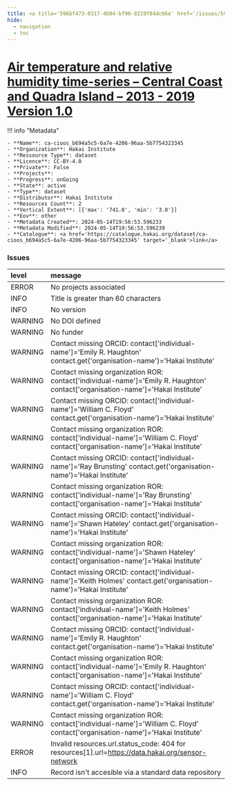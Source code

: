 ```yaml
---
title: <a title='596bf473-0317-4b04-bf90-8219f84dc66e' href='/issues/596bf473-0317-4b04-bf90-8219f84dc66e/' target='_blank'>Air temperature and relative humidity time-series – Central Coast and Quadra Island – 2013 - 2019 Version 1.0</a>
hide:
  - navigation
  - toc
---
```


# <a title='596bf473-0317-4b04-bf90-8219f84dc66e' href='/issues/596bf473-0317-4b04-bf90-8219f84dc66e/' target='_blank'>Air temperature and relative humidity time-series – Central Coast and Quadra Island – 2013 - 2019 Version 1.0</a>

<div id='map'></div>

!!! info "Metadata"
    
    - **Name**: ca-cioos_b694a5c5-6a7e-4206-96aa-5b7754323345 
    - **Organization**: Hakai Institute 
    - **Ressource Type**: dataset 
    - **Licence**: CC-BY-4.0 
    - **Private**: False 
    - **Projects**:  
    - **Progress**: onGoing 
    - **State**: active 
    - **Type**: dataset 
    - **Distributor**: Hakai Institute 
    - **Resources Count**: 2 
    - **Vertical Extent**: [{'max': '741.0', 'min': '3.0'}] 
    - **Eov**: other 
    - **Metadata Created**: 2024-05-14T19:56:53.596233 
    - **Metadata Modified**: 2024-05-14T19:56:53.596239 
    - **Catalogue**: <a href='https://catalogue.hakai.org/dataset/ca-cioos_b694a5c5-6a7e-4206-96aa-5b7754323345' target='_blank'>link</a> 

### Issues

| level   | message                                                                                                                          |
|:--------|:---------------------------------------------------------------------------------------------------------------------------------|
| ERROR   | No projects associated                                                                                                           |
| INFO    | Title is greater than 60 characters                                                                                              |
| INFO    | No version                                                                                                                       |
| WARNING | No DOI defined                                                                                                                   |
| WARNING | No funder                                                                                                                        |
| WARNING | Contact missing ORCID: contact['individual-name']='Emily R. Haughton' contact.get('organisation-name')='Hakai Institute'         |
| WARNING | Contact missing organization ROR:  contact['individual-name']='Emily R. Haughton' contact['organisation-name']='Hakai Institute' |
| WARNING | Contact missing ORCID: contact['individual-name']='William C. Floyd' contact.get('organisation-name')='Hakai Institute'          |
| WARNING | Contact missing organization ROR:  contact['individual-name']='William C. Floyd' contact['organisation-name']='Hakai Institute'  |
| WARNING | Contact missing ORCID: contact['individual-name']='Ray Brunsting' contact.get('organisation-name')='Hakai Institute'             |
| WARNING | Contact missing organization ROR:  contact['individual-name']='Ray Brunsting' contact['organisation-name']='Hakai Institute'     |
| WARNING | Contact missing ORCID: contact['individual-name']='Shawn Hateley' contact.get('organisation-name')='Hakai Institute'             |
| WARNING | Contact missing organization ROR:  contact['individual-name']='Shawn Hateley' contact['organisation-name']='Hakai Institute'     |
| WARNING | Contact missing ORCID: contact['individual-name']='Keith Holmes' contact.get('organisation-name')='Hakai Institute'              |
| WARNING | Contact missing organization ROR:  contact['individual-name']='Keith Holmes' contact['organisation-name']='Hakai Institute'      |
| WARNING | Contact missing ORCID: contact['individual-name']='Emily R. Haughton' contact.get('organisation-name')='Hakai Institute'         |
| WARNING | Contact missing organization ROR:  contact['individual-name']='Emily R. Haughton' contact['organisation-name']='Hakai Institute' |
| WARNING | Contact missing ORCID: contact['individual-name']='William C. Floyd' contact.get('organisation-name')='Hakai Institute'          |
| WARNING | Contact missing organization ROR:  contact['individual-name']='William C. Floyd' contact['organisation-name']='Hakai Institute'  |
| ERROR   | Invalid resources.url.status_code: 404 for resources[1].url=https://data.hakai.org/sensor-network                                |
| INFO    | Record isn't accesible via a standard data repository                                                                            |

<script>
   document.addEventListener("DOMContentLoaded", function() {
    var map = L.map('map').setView([51.505, -125.09], 5);
    L.tileLayer('https://tile.openstreetmap.org/{z}/{x}/{y}.png', {
        maxZoom: 19,
        attribution: '&copy; <a href="http://www.openstreetmap.org/copyright">OpenStreetMap</a>'
    }).addTo(map);
    var geojsonFeature = {
        "type": "Feature",
        "properties": {
            "name" : "<a title='596bf473-0317-4b04-bf90-8219f84dc66e' href='/issues/596bf473-0317-4b04-bf90-8219f84dc66e/' target='_blank'>Air temperature and relative humidity time-series – Central Coast and Quadra Island – 2013 - 2019 Version 1.0</a>"
        },
        "geometry": {'type': 'Polygon', 'coordinates': [[[-128.30095161, 50.04299371], [-125.08745063, 50.04299371], [-125.08745063, 51.791595], [-128.30095161, 51.791595], [-128.30095161, 50.04299371]]]}
    }
    L.geoJSON(geojsonFeature).addTo(map);
   })
</script>